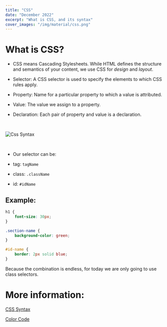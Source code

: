 ```yaml
---
title: "CSS"
date: "December 2022"
excerpt: "What is CSS, and its syntax"
cover_images: "/img/material/css.png"
---
```


# What is CSS?

-   CSS means Cascading Stylesheets. While HTML defines the structure and semantics of your content, we use CSS for *design* and *layout*.

-   Selector: A CSS selector is used to specify the elements to which CSS rules apply.
-   Property: Name for a particular property to which a value is attributed.
-   Value: The value we assign to a property.
-   Declaration: Each pair of property and value is a declaration.

<br>

![Css Syntax](../img/material/cssSyntax.png)

<br>

-   Our selector can be:

-   tag: `tagName`
-   class: `.className`
-   id: `#idName`

## Example:

```css
h1 {
    font-size: 30px;
}

.section-name {
    background-color: green;
}

#id-name {
    border: 2px solid blue;
}
```

Because the combination is endless, for today we are only going to use class selectors.

# More information:

[CSS Syntax](https://developer.mozilla.org/en-US/docs/Web/CSS/Syntax)

[Color Code](https://htmlcolorcodes.com/color-names/)
